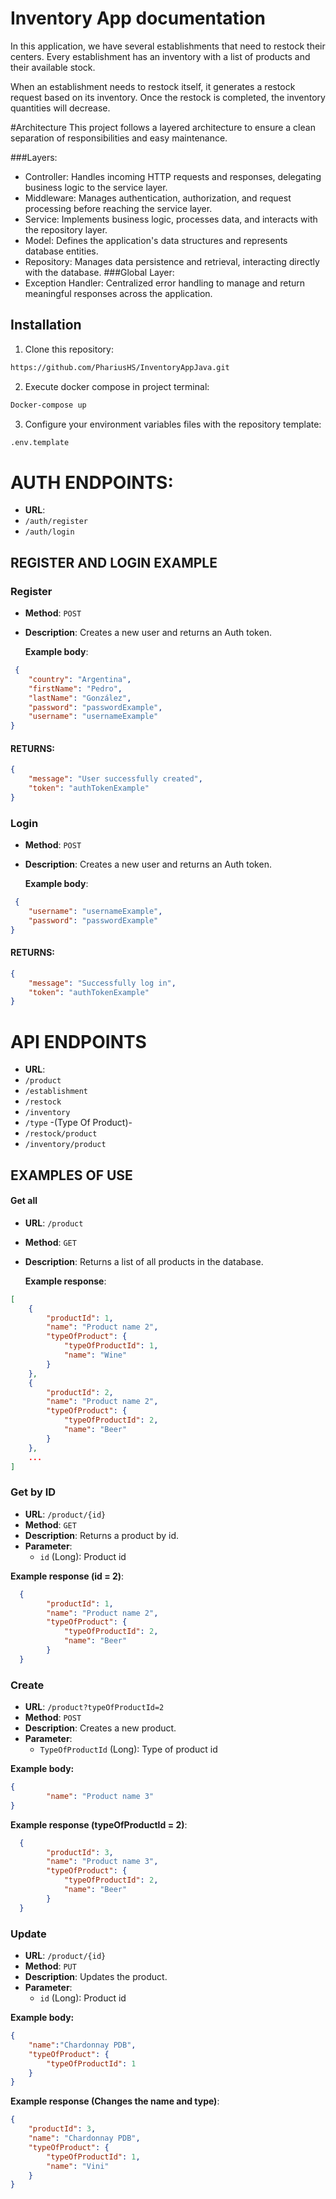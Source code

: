 # Inventory App documentation

In this application, we have several establishments that need to restock their centers.
Every establishment has an inventory with a list of products and their available stock.

When an establishment needs to restock itself, it generates a restock request based on its inventory.
Once the restock is completed, the inventory quantities will decrease.

#Architecture
This project follows a layered architecture to ensure a clean separation of responsibilities and easy maintenance.

###Layers:
- Controller: Handles incoming HTTP requests and responses, delegating business logic to the service layer.
- Middleware: Manages authentication, authorization, and request processing before reaching the service layer.
- Service: Implements business logic, processes data, and interacts with the repository layer.
- Model: Defines the application's data structures and represents database entities.
- Repository: Manages data persistence and retrieval, interacting directly with the database.
###Global Layer:
- Exception Handler: Centralized error handling to manage and return meaningful responses across the application.


## Installation

1. Clone this repository:

```bash
https://github.com/PhariusHS/InventoryAppJava.git
```
2. Execute docker compose in project terminal:
```bash
Docker-compose up
```
3. Configure your environment variables files with the repository template:
```bash
.env.template
```

# AUTH ENDPOINTS: 
- **URL**:
- `/auth/register`
- `/auth/login`

## REGISTER AND LOGIN EXAMPLE
### Register 
- **Method**: `POST`
- **Description**: Creates a new user and returns an Auth token.
  
  **Example body**:
```json
 {
    "country": "Argentina",
    "firstName": "Pedro",
    "lastName": "González",
    "password": "passwordExample",
    "username": "usernameExample"
}
```

#### RETURNS:

```json
{
    "message": "User successfully created",
    "token": "authTokenExample"
}

```

### Login 
- **Method**: `POST`
- **Description**: Creates a new user and returns an Auth token.
  
  **Example body**:
```json
 {
    "username": "usernameExample",
    "password": "passwordExample"
}
```

#### RETURNS:

```json
{
    "message": "Successfully log in",
    "token": "authTokenExample"
}

```

  # API ENDPOINTS

- **URL**:
- `/product`
- `/establishment`
- `/restock`
- `/inventory`
- `/type` -(Type Of Product)-
- `/restock/product`
- `/inventory/product`

## EXAMPLES OF USE

#### Get all 
- **URL**: `/product`
- **Method**: `GET`
- **Description**: Returns a list of all products in the database.
  
  **Example response**:
```json
[
    {
        "productId": 1,
        "name": "Product name 2",
        "typeOfProduct": {
            "typeOfProductId": 1,
            "name": "Wine"
        }
    },
    {
        "productId": 2,
        "name": "Product name 2",
        "typeOfProduct": {
            "typeOfProductId": 2,
            "name": "Beer"
        }
    },
    ...
]
```

### Get by ID

- **URL**: `/product/{id}`
- **Method**: `GET`
- **Description**: Returns a product by id.
- **Parameter**:
  - `id` (Long): Product id
    
**Example response (id = 2)**:

```json
  {
        "productId": 1,
        "name": "Product name 2",
        "typeOfProduct": {
            "typeOfProductId": 2,
            "name": "Beer"
        }
  }
```

### Create
- **URL**: `/product?typeOfProductId=2`
- **Method**: `POST`
- **Description**: Creates a new product.
- **Parameter**:
  - `TypeOfProductId` (Long): Type of product id
    

**Example body:**
```json
{   
        "name": "Product name 3"
}
```
**Example response (typeOfProductId = 2)**:
```json
  {
        "productId": 3,
        "name": "Product name 3",
        "typeOfProduct": {
            "typeOfProductId": 2,
            "name": "Beer"
        }
  }
```

### Update
- **URL**: `/product/{id}`
- **Method**: `PUT`
- **Description**: Updates the product.
- **Parameter**:
  - `id` (Long): Product id
    

**Example body:**
```json
{
    "name":"Chardonnay PDB",
    "typeOfProduct": {
        "typeOfProductId": 1
    }
}
```
**Example response (Changes the name and type)**:
```json
{
    "productId": 3,
    "name": "Chardonnay PDB",
    "typeOfProduct": {
        "typeOfProductId": 1,
        "name": "Vini"
    }
}
```




